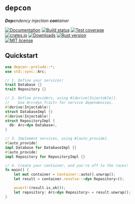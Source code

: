 # `depcon`

_**Dep**endency injection **con**tainer_

[![Documentation][docs-badge]][docs-url]
[![Build status][build-badge]][build-url]
[![Test coverage][coverage-badge]][coverage-url]
<br />
[![crates.io][crates-badge]][crates-url]
[![Downloads][downloads-badge]][crates-url]
[![Rust version][rust-version-badge]][rust-version-link]
<br />
[![MIT license][license-badge]][license-url]

[build-badge]: https://img.shields.io/github/workflow/status/andybarron/depcon/CI?labelColor=112&logo=github&logoColor=fff&style=flat-square
[build-url]: https://github.com/andybarron/depcon/actions
[coverage-badge]: https://img.shields.io/codecov/c/gh/andybarron/depcon?labelColor=112&logo=codecov&logoColor=fff&style=flat-square
[coverage-url]: https://codecov.io/gh/andybarron/depcon
[crates-badge]: https://img.shields.io/crates/v/depcon?labelColor=112&logo=rust&logoColor=fff&style=flat-square
[crates-url]: https://crates.io/crates/depcon
[docs-badge]: https://img.shields.io/docsrs/depcon?labelColor=112&logo=read-the-docs&logoColor=fff&style=flat-square
[docs-url]: https://docs.rs/depcon
[downloads-badge]: https://img.shields.io/crates/d/depcon?labelColor=112&color=informational&style=flat-square
[license-badge]: https://img.shields.io/crates/l/depcon?labelColor=112&style=flat-square
[license-url]: https://github.com/andybarron/depcon/blob/main/LICENSE.txt
[rust-version-badge]: https://img.shields.io/badge/rustc-1.45+-informational?logo=rust&logoColor=fff&labelColor=112&style=flat-square
[rust-version-link]: https://www.rust-lang.org

## Quickstart

```rust
use depcon::prelude::*;
use std::sync::Arc;

// 1. Define your services!
trait Database {}
trait Repository {}

// 2. Define providers, using #[derive(Injectable)].
//    Use Arc<dyn Trait> for service dependencies.
#[derive(Injectable)]
struct DatabaseImpl {}
#[derive(Injectable)]
struct RepositoryImpl {
  db: Arc<dyn Database>,
}

// 3. Implement services, using #[auto_provide].
#[auto_provide]
impl Database for DatabaseImpl {}
#[auto_provide]
impl Repository for RepositoryImpl {}

// 4. Create your container, and you're off to the races!
fn main() {
    let mut container = Container::auto().unwrap();
    let result = container.resolve::<dyn Repository>();

    assert!(result.is_ok());
    let repository: Arc<dyn Repository> = result.unwrap();
}
```
